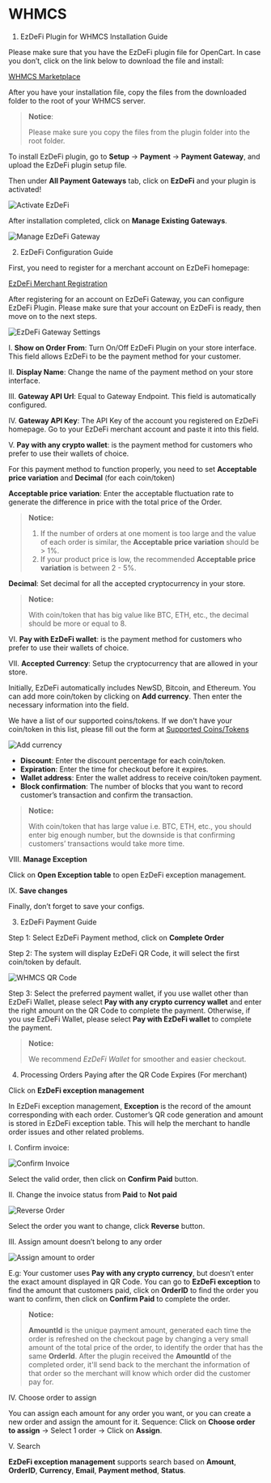 # WHMCS
1. EzDeFi Plugin for WHMCS Installation Guide

Please make sure that you have the EzDeFi plugin file for OpenCart. In case you don’t, click on the link below to download the file and install:

[WHMCS Marketplace](https://marketplace.whmcs.com/product/5231)

After you have your installation file, copy the files from the downloaded folder to the root of your WHMCS server.
> **Notice**:
>
> Please make sure you copy the files from the plugin folder into the root folder.

To install EzDeFi plugin, go to **Setup** -> **Payment** -> **Payment Gateway**, and upload the EzDeFi plugin setup file.

Then under **All Payment Gateways** tab, click on **EzDeFi** and your plugin is activated!

![Activate EzDeFi](../../img/whmcs-actv.png "Activate EzDeFi")

After installation completed, click on **Manage Existing Gateways**.

![Manage EzDeFi Gateway](../../img/whmcs-manage.png "Manage EzDeFi Gateway")

2. EzDeFi Configuration Guide

First, you need to register for a merchant account on EzDeFi homepage:

[EzDeFi Merchant Registration](https://merchant.ezdefi.com/register?utm_source=docs)

After registering for an account on EzDeFi Gateway, you can configure EzDeFi Plugin. Please make sure that your account on EzDeFi is ready, then move on to the next steps.

![EzDeFi Gateway Settings](../../img/whmcs-setting.png "EzDeFi Gateway Settings")

I. **Show on Order From**: Turn On/Off EzDeFi Plugin on your store interface. This field allows EzDeFi to be the payment method for your customer.

II. **Display Name**: Change the name of the payment method on your store interface.

III. **Gateway API Url**: Equal to Gateway Endpoint. This field is automatically configured.

IV. **Gateway API Key**: The API Key of the account you registered on EzDeFi homepage. Go to your EzDeFi merchant account and paste it into this field.

V. **Pay with any crypto wallet**: is the payment method for customers who prefer to use their wallets of choice.

For this payment method to function properly, you need to set **Acceptable price variation** and **Decimal** (for each coin/token)

**Acceptable price variation**: Enter the acceptable fluctuation rate to generate the difference in price with the total price of the Order.

> **Notice:**
> 1. If the number of orders at one moment is too large  and the value of each order is similar, the **Acceptable price variation** should be > 1%.
> 2. If your product price is low, the recommended **Acceptable price variation** is between 2 - 5%.

**Decimal**: Set decimal for all the accepted cryptocurrency in your store.

> **Notice:** 
> 
> With coin/token that has big value like BTC, ETH, etc., the decimal should be more or equal to 8.

VI. **Pay with EzDeFi wallet**: is the payment method for customers who prefer to use their wallets of choice.

VII. **Accepted Currency**: Setup the cryptocurrency that are allowed in your store.

Initially, EzDeFi automatically includes NewSD, Bitcoin, and Ethereum. You can add more coin/token by clicking on **Add currency**. Then enter the necessary information into the field.

We have a list of our supported coins/tokens. If we don't have your coin/token in this list, please fill out the form at [Supported Coins/Tokens](https://ezdefi.com/news/supported-coins-tokens/)

![Add currency](../../img/whmcs-add.png "Add currency")

* **Discount**: Enter the discount percentage for each coin/token.
* **Expiration**: Enter the time for checkout before it expires.
* **Wallet address**: Enter the wallet address to receive coin/token payment.
* **Block confirmation**: The number of blocks that you want to record customer’s transaction and confirm the transaction.

> **Notice:** 
> 
> With coin/token that has large value i.e. BTC, ETH, etc., you should enter big enough number, but the downside is that confirming customers’ transactions would take more time.

VIII. **Manage Exception**

Click on **Open Exception table** to open EzDeFi exception management. 

IX. **Save changes**

Finally, don’t forget to save your configs.

3. EzDeFi Payment Guide

Step 1: Select EzDeFi Payment method, click on **Complete Order**

Step 2: The system will display EzDeFi QR Code, it will select the first coin/token by default.

![WHMCS QR Code](../../img/whmcs-qr.png "WHMCS QR Code")

Step 3: Select the preferred payment wallet, if you use wallet other than EzDeFi Wallet, please select **Pay with any crypto currency wallet** and enter the right amount on the QR Code to complete the payment. Otherwise, if you use EzDeFi Wallet, please select **Pay with EzDeFi wallet** to complete the payment.

> **Notice:** 
> 
> We recommend *EzDeFi Wallet* for smoother and easier checkout.

4. Processing Orders Paying after the QR Code Expires (For merchant)

Click on **EzDeFi exception management**

In EzDeFi exception management, **Exception** is the record of the amount corresponding with each order. Customer’s QR code generation and amount is stored in EzDeFi exception table. This will help the merchant to handle order issues and other related problems.

I. Confirm invoice:

![Confirm Invoice](../../img/whmcs-exception1.png "Confirm Invoice")

Select the valid order, then click on **Confirm Paid** button.

II. Change the invoice status from **Paid** to **Not paid**

![Reverse Order](../../img/whmcs-exception2.png "Reverse Order")

Select the order you want to change, click **Reverse** button.

III. Assign amount doesn’t belong to any order

![Assign amount to order](../../img/whmcs-exception3.png "Assign amount to order")

E.g: Your customer uses **Pay with any crypto currency**, but doesn’t enter the exact amount displayed in QR Code. You can go to **EzDeFi exception** to find the amount that customers paid, click on **OrderID** to find the order you want to confirm, then click on **Confirm Paid** to complete the order.

> **Notice:**
>
> **AmountId** is the unique payment amount, generated each time the order is refreshed on the checkout page by changing a very small amount of the total price of the order, to identify the order that has the same **OrderId**. After the plugin received the **AmountId** of the completed order, it'll send back to the merchant the information of that order so the merchant will know which order did the customer pay for.

IV. Choose order to assign

You can assign each amount for any order you want, or you can create a new order and assign the amount for it.
Sequence: Click on **Choose order to assign** -> Select 1 order -> Click on **Assign**.

V. Search

**EzDeFi exception management** supports search based on **Amount**, **OrderID**, **Currency**, **Email**, **Payment method**, **Status**.
